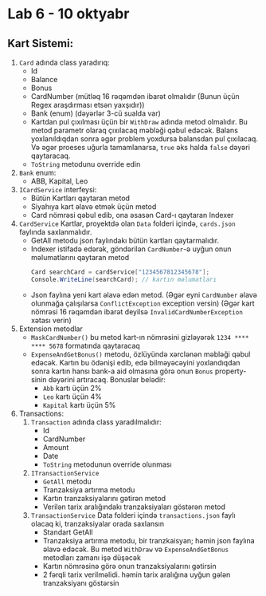 # Lab 6 - 10 oktyabr
## Kart Sistemi:
1. `Card` adında class yaradırıq:
    - Id
    - Balance
    - Bonus
    - CardNumber (mütləq 16 rəqəmdən ibarət olmalıdır (Bunun üçün Regex araşdırması etsən yaxşıdır))
    - Bank (enum) (dəyərlər 3-cü sualda var)
    - Kartdan pul çıxılması üçün bir `WithDraw` adında metod olmalıdır. Bu metod parametr olaraq çıxılacaq məbləği qəbul edəcək. Balans yoxlanıldıqdan sonra əgər problem yoxdursa balansdan pul çıxılacaq. Və əgər proeses uğurla tamamlanarsa, `true` əks halda `false` dəyəri qaytaracaq.
    - `ToString` metodunu override edin
2. `Bank` enum:
    - ABB, Kapital, Leo
3. `ICardService` interfeysi:
    - Bütün Kartları qaytaran metod 
    - Siyahıya kart əlavə etmək üçün metod
    - Card nömrəsi qəbul edib, ona əsasən Card-ı qaytaran Indexer
4. `CardService`
    Kartlar, proyektdə olan `Data` folderi içində, `cards.json` faylında saxlanmalıdır. 
    - GetAll metodu json faylındakı bütün kartları qaytarmalıdır.
    - Indexer istifadə edərək, göndərilən `CardNumber`-ə uyğun onun məlumatlarını qaytaran metod
        ```cs
        Card searchCard = cardService["1234567812345678"];
        Console.WriteLine(searchCard); // kartın məlumatları
        ```
    - Json faylına yeni kart əlavə edən metod. (Əgər eyni `CardNumber` əlavə olunmağa çalışılarsa `ConflictException` exception versin) (Əgər kart nömrəsi 16 rəqəmdən ibarət deyilsə `InvalidCardNumberException` xətası verin)
5. Extension metodlar
    - `MaskCardNumber()` bu metod kart-ın nömrəsini gizləyərək `1234 **** **** 5678` formatında qaytaracaq
    - `ExpenseAndGetBonus()` metodu, özlüyündə xərclənən məbləği qəbul edəcək. Kartın bu ödənişi edib, edə bilməyəcəyini yoxlandıqdan sonra kartın hansı bank-a aid olmasına görə onun `Bonus` property-sinin dəyərini artıracaq. Bonuslar belədir:
        - `Abb` kartı üçün 2%
        - `Leo` kartı üçün 4%
        - `Kapital` kartı üçün 5%
6. Transactions:
    1. `Transaction` adında class yaradılmalıdır:
        - Id
        - CardNumber
        - Amount
        - Date
        - `ToString` metodunun override olunması
    2. `ITransactionService`
        - `GetAll` metodu
        - Tranzaksiya artırma metodu
        - Kartın tranzaksiyalarını gətirən metod
        - Verilən tarix aralığındakı tranzaksiyaları göstərən metod
    3. `TransactionService`
        Data folderi içində `transactions.json` faylı olacaq ki, tranzaksiyalar orada saxlansın
        - Standart GetAll
        - Tranzaksiya artırma metodu, bir tranzkaisyan; həmin json faylına əlavə edəcək. Bu metod `WithDraw` və `ExpenseAndGetBonus` metodları zamanı işə düşəcək
        - Kartın nömrəsinə görə onun tranzaksiyalarını gətirsin
        - 2 fərqli tarix verilməlidi. həmin tarix aralığına uyğun gələn tranzaksiyanı göstərsin
    